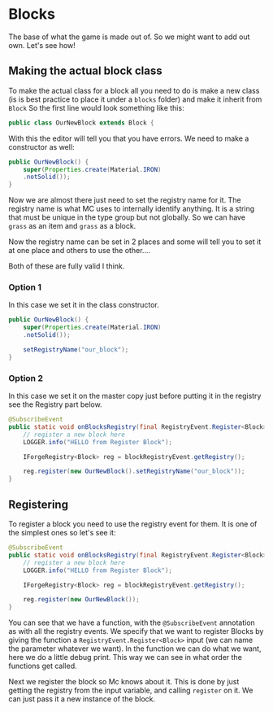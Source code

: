 # Blocks
The base of what the game is made out of. So we might want to add out own. Let's see how!

## Making the actual block class

To make the actual class for a block all you need to do is make a new class (is is best practice to place it under a ``blocks`` folder) and make it inherit from ``Block``
So the first line would look something like this:
```java
public class OurNewBlock extends Block {
```
With this the editor will tell you that you have errors. We need to make a constructor as well:
```java
public OurNewBlock() {
    super(Properties.create(Material.IRON)
    .notSolid());
}
```

Now we are almost there just need to set the registry name for it. The registry name is what MC uses to internally identify anything. It is a string that must be unique in the type group but not globally. So we can have ``grass`` as an item and ``grass`` as a block.

Now the registry name can be set in 2 places and some will tell you to set it at one place and others to use the other....

Both of these are fully valid I think.

### Option 1
In this case we set it in the class constructor.
```java
public OurNewBlock() {
    super(Properties.create(Material.IRON)
    .notSolid());

    setRegistryName("our_block");
}
```

### Option 2
In this case we set it on the master copy just before putting it in the registry see the Registry part below.
```java
@SubscribeEvent
public static void onBlocksRegistry(final RegistryEvent.Register<Block> blockRegistryEvent) {
    // register a new block here
    LOGGER.info("HELLO from Register Block");

    IForgeRegistry<Block> reg = blockRegistryEvent.getRegistry();

    reg.register(new OurNewBlock().setRegistryName("our_block"));
}
```

## Registering
To register a block you need to use the registry event for them. It is one of the simplest ones so let's see it:
```java
@SubscribeEvent
public static void onBlocksRegistry(final RegistryEvent.Register<Block> blockRegistryEvent) {
    // register a new block here
    LOGGER.info("HELLO from Register Block");

    IForgeRegistry<Block> reg = blockRegistryEvent.getRegistry();

    reg.register(new OurNewBlock());
}
```

You can see that we have a function, with the ``@SubscribeEvent`` annotation as with all the registry events. We specify that we want to register Blocks by giving the function a ``RegistryEvent.Register<Block>`` input (we can name the parameter whatever we want).
In the function we can do what we want, here we do a little debug print. This way we can see in what order the functions get called.

Next we register the block so Mc knows about it. This is done by just getting the registry from the input variable, and calling ``register`` on it. We can just pass it a new instance of the block.
